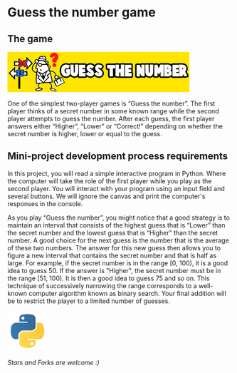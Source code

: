 # Guess the number game

The game
-------
![png](images4readme/logo-guess.png)

One of the simplest two-player games is “Guess the number”.
The first player thinks of a secret number in some known range
while the second player attempts to guess the number.
After each guess, the first player answers either “Higher”, “Lower” or “Correct!”
depending on whether the secret number is higher, lower or equal to the guess.

Mini-project development process requirements
-------
In this project, you will read a simple interactive program in Python.
Where the computer will take the role of the first player while you play as the second player.
You will interact with your program using an input field and several buttons.
We will ignore the canvas and print the computer's responses in the console.

As you play “Guess the number”, you might notice that a good strategy is to maintain an interval that consists of the highest guess that is “Lower” than the secret number and the lowest guess that is “Higher” than the secret number.
A good choice for the next guess is the number that is the average of these two numbers.
The answer for this new guess then allows you to figure a new interval that contains the secret number and that is half as large.
For example, if the secret number is in the range [0, 100), it is a good idea to guess 50. If the answer is "Higher", the secret number must be in the range [51, 100).
It is then a good idea to guess 75 and so on. This technique of successively narrowing the range corresponds to a well-known computer algorithm known as binary search.
Your final addition will be to restrict the player to a limited number of guesses.

![jpg](images4readme/logo-python.jpg)

*Stars and Forks are welcome :)*